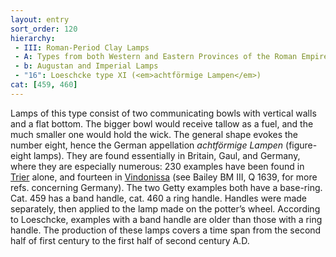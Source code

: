```yaml
---
layout: entry
sort_order: 120
hierarchy:
 - III: Roman-Period Clay Lamps
 - A: Types from both Western and Eastern Provinces of the Roman Empire
 - b: Augustan and Imperial Lamps
 - "16": Loeschcke type XI (<em>achtförmige Lampen</em>)
cat: [459, 460]
---
```


Lamps of this type consist of two communicating bowls with vertical walls and a flat bottom. The bigger bowl would receive tallow as a fuel, and the much smaller one would hold the wick. The general shape evokes the number eight, hence the German appellation *achtförmige Lampen* (figure-eight lamps). They are found essentially in Britain, Gaul, and Germany, where they are especially numerous: 230 examples have been found in <a href='../../map/#loc_108894'>Trier</a> alone, and fourteen in <a href='../../map/#loc_177661'>Vindonissa</a> (see Bailey BM III, Q 1639, for more refs. concerning Germany). The two Getty examples both have a base-ring. Cat. 459 has a band handle, cat. 460 a ring handle. Handles were made separately, then applied to the lamp made on the potter’s wheel. According to Loeschcke, examples with a band handle are older than those with a ring handle. The production of these lamps covers a time span from the second half of first century to the first half of second century A.D.
